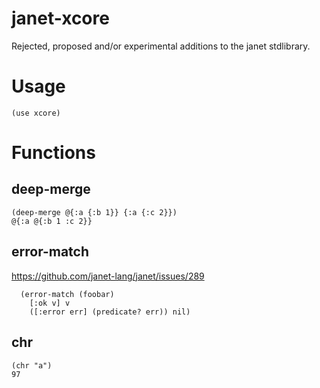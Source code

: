 # janet-xcore

Rejected, proposed and/or experimental additions to the janet stdlibrary.

# Usage

```
(use xcore)
```

# Functions

## deep-merge

```
(deep-merge @{:a {:b 1}} {:a {:c 2}})
@{:a @{:b 1 :c 2}}
```

## error-match

https://github.com/janet-lang/janet/issues/289

```
  (error-match (foobar)
    [:ok v] v
    ([:error err] (predicate? err)) nil)
```

## chr

```
(chr "a")
97
```